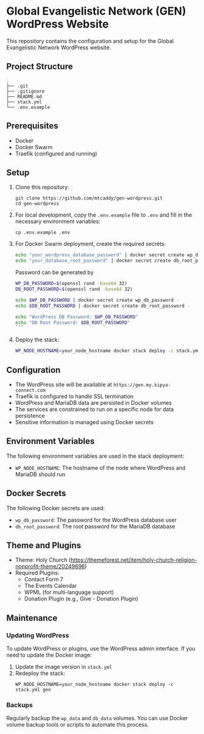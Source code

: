 # Global Evangelistic Network (GEN) WordPress Website

This repository contains the configuration and setup for the Global Evangelistic Network WordPress website.

## Project Structure

```
.
├── .git
├── .gitignore
├── README.md
├── stack.yml
└── .env.example
```

## Prerequisites

- Docker
- Docker Swarm
- Traefik (configured and running)

## Setup

1. Clone this repository:
   ```
   git clone https://github.com/mtcaddy/gen-wordpress.git
   cd gen-wordpress
   ```

2. For local development, copy the `.env.example` file to `.env` and fill in the necessary environment variables:
   ```
   cp .env.example .env
   ```

3. For Docker Swarm deployment, create the required secrets:
   ```bash
   echo "your_wordpress_database_password" | docker secret create wp_db_password -
   echo "your_database_root_password" | docker secret create db_root_password -
   ```

   Password can be generated by 
   ````bash
   WP_DB_PASSWORD=$(openssl rand -base64 32)
   DB_ROOT_PASSWORD=$(openssl rand -base64 32)

   echo $WP_DB_PASSWORD | docker secret create wp_db_password -
   echo $DB_ROOT_PASSWORD | docker secret create db_root_password -

   echo "WordPress DB Password: $WP_DB_PASSWORD"
   echo "DB Root Password: $DB_ROOT_PASSWORD"
   ```

4. Deploy the stack:
   ```bash
   WP_NODE_HOSTNAME=your_node_hostname docker stack deploy -c stack.yml gen
   ```

## Configuration

- The WordPress site will be available at `https://gen.my.kipya-connect.com`
- Traefik is configured to handle SSL termination
- WordPress and MariaDB data are persisted in Docker volumes
- The services are constrained to run on a specific node for data persistence
- Sensitive information is managed using Docker secrets

## Environment Variables

The following environment variables are used in the stack deployment:

- `WP_NODE_HOSTNAME`: The hostname of the node where WordPress and MariaDB should run

## Docker Secrets

The following Docker secrets are used:

- `wp_db_password`: The password for the WordPress database user
- `db_root_password`: The root password for the MariaDB database

## Theme and Plugins

- Theme: Holy Church (https://themeforest.net/item/holy-church-religion-nonprofit-theme/20249696)
- Required Plugins:
  - Contact Form 7
  - The Events Calendar
  - WPML (for multi-language support)
  - Donation Plugin (e.g., Give - Donation Plugin)

## Maintenance

### Updating WordPress

To update WordPress or plugins, use the WordPress admin interface. If you need to update the Docker image:

1. Update the image version in `stack.yml`
2. Redeploy the stack:
   ```
   WP_NODE_HOSTNAME=your_node_hostname docker stack deploy -c stack.yml gen
   ```

### Backups

Regularly backup the `wp_data` and `db_data` volumes. You can use Docker volume backup tools or scripts to automate this process.